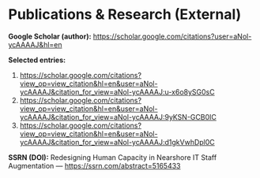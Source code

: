 # Publications & Research (External)

**Google Scholar (author):** https://scholar.google.com/citations?user=aNol-ycAAAAJ&hl=en

**Selected entries:**
1) https://scholar.google.com/citations?view_op=view_citation&hl=en&user=aNol-ycAAAAJ&citation_for_view=aNol-ycAAAAJ:u-x6o8ySG0sC  
2) https://scholar.google.com/citations?view_op=view_citation&hl=en&user=aNol-ycAAAAJ&citation_for_view=aNol-ycAAAAJ:9yKSN-GCB0IC  
3) https://scholar.google.com/citations?view_op=view_citation&hl=en&user=aNol-ycAAAAJ&citation_for_view=aNol-ycAAAAJ:d1gkVwhDpl0C

**SSRN (DOI):** Redesigning Human Capacity in Nearshore IT Staff Augmentation — https://ssrn.com/abstract=5165433
